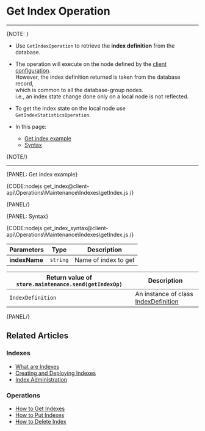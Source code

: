 # Get Index Operation

---

{NOTE: }

* Use `GetIndexOperation` to retrieve the **index definition** from the database.

* The operation will execute on the node defined by the [client configuration](../../../../client-api/configuration/load-balance/overview#client-logic-for-choosing-a-node).  
  However, the index definition returned is taken from the database record,  
  which is common to all the database-group nodes.  
  i.e., an index state change done only on a local node is not reflected.  

* To get the index state on the local node use `GetIndexStatisticsOperation`.

* In this page:
    * [Get index example](../../../../client-api/operations/maintenance/indexes/get-index#get-index-example)
    * [Syntax](../../../../client-api/operations/maintenance/indexes/get-index#syntax)

{NOTE/}

---

{PANEL: Get index example}

{CODE:nodejs get_index@client-api\Operations\Maintenance\Indexes\getIndex.js /}

{PANEL/}

{PANEL: Syntax}

{CODE:nodejs get_index_syntax@client-api\Operations\Maintenance\Indexes\getIndex.js /}

| Parameters | Type | Description |
| - | - | - |
| **indexName** | `string` | Name of index to get |

| Return value of `store.maintenance.send(getIndexOp)` | Description |
|- | - |
| `IndexDefinition` | An instance of class [IndexDefinition](../../../../client-api/operations/maintenance/indexes/put-indexes#indexDefinition) |

{PANEL/}

## Related Articles

### Indexes

- [What are Indexes](../../../../indexes/what-are-indexes)
- [Creating and Deploying Indexes](../../../../indexes/creating-and-deploying)
- [Index Administration](../../../../indexes/index-administration)

### Operations

- [How to Get Indexes](../../../../client-api/operations/maintenance/indexes/get-indexes)
- [How to Put Indexes](../../../../client-api/operations/maintenance/indexes/put-indexes)
- [How to Delete Index](../../../../client-api/operations/maintenance/indexes/delete-index)
